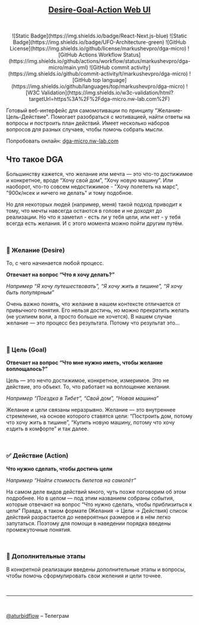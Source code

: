 <br />
<br />

<h2 align="center">
  <a href="https://dga-micro.nw-lab.com">
    Desire-Goal-Action Web UI
  </a>
  <br/>
</h2>

<br />

<p align="center">
![Static Badge](https://img.shields.io/badge/React-Next.js-blue)
![Static Badge](https://img.shields.io/badge/UFO-Architecture-green)
![GitHub License](https://img.shields.io/github/license/markushevpro/dga-micro)
![GitHub Actions Workflow Status](https://img.shields.io/github/actions/workflow/status/markushevpro/dga-micro/main.yml)
![GitHub commit activity](https://img.shields.io/github/commit-activity/t/markushevpro/dga-micro)
![GitHub top language](https://img.shields.io/github/languages/top/markushevpro/dga-micro)
![W3C Validation](https://img.shields.io/w3c-validation/html?targetUrl=https%3A%2F%2Fdga-micro.nw-lab.com%2F)
</p>

Готовый веб-интерфейс для самомотивации по принципу "Желание-Цель-Действие". Помогает разобраться с мотивацией, найти ответы на вопросы и построить план действий. Имеет несколько наборов вопросов для разных случаев, чтобы помочь собрать мысли.

Попробовать онлайн: <a href="https://dga-micro.nw-lab.com">dga-micro.nw-lab.com</a>

## Что такое DGA

Большинству кажется, что желание или мечта — это что-то достижимое и конкретное, вроде “Хочу свой дом”, “Хочу новую машину”. Или наоборот, что-то совсем недостижимое - "Хочу полететь на марс", "900к/нсек и ничего не делать" и тому подобное.

Но для некоторых людей (например, меня) такой подход приводит к тому, что мечты навсегда остаются в голове и не доходят до реализации. Но что я заметил - есть ли у тебя цели, или нет - у тебя всегда есть желания. И с этого момента можно пойти другим путём.

<br/>

### 💭 Желание (Desire)

То, с чего начинается любой процесс.

**Отвечает на вопрос “Что я хочу делать?”**

_Например “Я хочу путешествовать”, “Я хочу жить в тишине”, “Я хочу быть популярным”_

Очень важно понять, что желание в нашем контексте отличается от привычного понятия. Его нельзя достичь, но можно прекратить желать (не усилием воли, а просто больше не хочется). В нашем случае желание — это процесс без результата. Потому что результат это...

<br/>

### 🎯 Цель (Goal)

**Отвечает на вопрос “Что мне нужно иметь, чтобы желание воплощалось?”**

Цель — это нечто достижимое, конкретное, измеримое. Это не действие, это объект. То, что работает на воплощение желания.

_Например “Поездка в Тибет”, “Свой дом”, “Новая машина”_

Желание и цели связаны неразрывно. Желание — это внутреннее стремление, на основе которого ставятся цели: “Построить дом, потому что хочу жить в тишине”, “Купить новую машину, потому что хочу ездить в комфорте” и так далее. 

<br/>

### ✅ Действие (Action)

**Что нужно сделать, чтобы достичь цели**

_Например “Найти стоимость билетов на самолёт”_

На самом деле видов действий много, чуть позже поговорим об этом подробнее. Но в целом — под этим названием собраны события, которые отвечают на вопрос “Что нужно сделать, чтобы приблизиться к цели”
Правда, в таком формате (Желания → Цели → Действия) список действий разрастается до невероятных размеров и в нём легко запутаться. Поэтому для помощи в наведении порядка введены промежуточные понятия.

<br/>

### 🏁 Дополнительные этапы

В конкретной реализации введены дополнительные этапы и вопросы, чтобы помочь сформулировать свои желения и цели точнее.

<br/>
<hr />
<br/>

[@aturbidflow](https://t.me/aturbidflow) – Телеграм